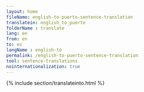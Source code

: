 ```yaml
---
layout: home
fileName: english-to-puerto-sentence-translation
translatein: english_to_puerto
folderName : translate
lang: en
from: en
to: es
langName : english-to
permalink: /english-to-puerto-sentence-translation
tool: sentence-translations
nointernationalization: true
---
```

{% include section/translateinto.html %}
